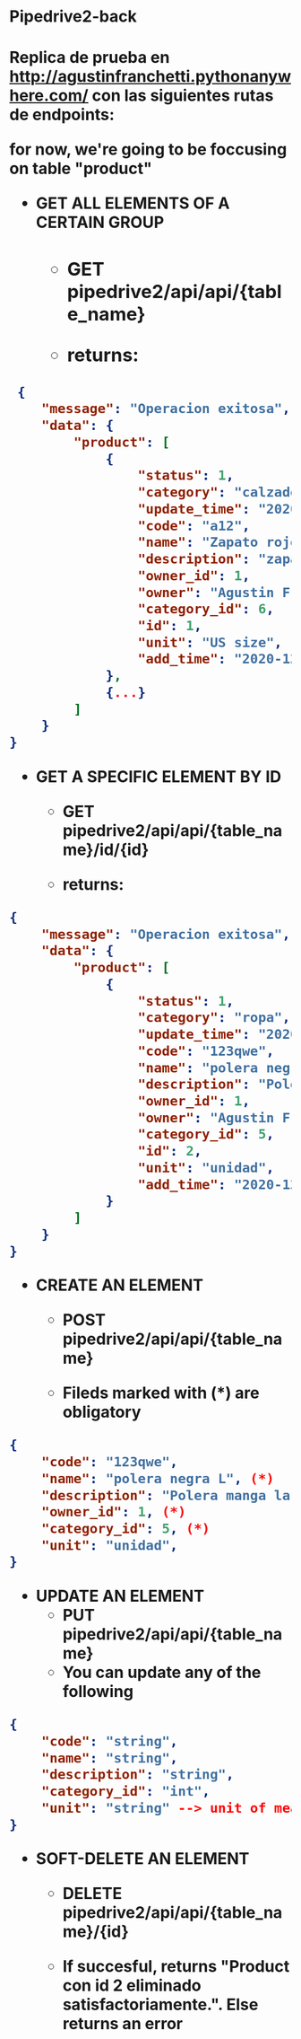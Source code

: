 <h1>Pipedrive2-back<h1>

Replica de prueba en http://agustinfranchetti.pythonanywhere.com/ con las siguientes rutas de endpoints:

for now, we're going to be foccusing on table "product"

- GET ALL ELEMENTS OF A CERTAIN GROUP<h3>
  
    - GET pipedrive2/api/api/{table_name}

     - returns:
  
```json
 {
    "message": "Operacion exitosa",
    "data": {
        "product": [
            {
                "status": 1,
                "category": "calzado",
                "update_time": "2020-12-02 21:33:05",
                "code": "a12",
                "name": "Zapato rojo",
                "description": "zapato timberland",
                "owner_id": 1,
                "owner": "Agustin Franchetti",
                "category_id": 6,
                "id": 1,
                "unit": "US size",
                "add_time": "2020-12-02 15:24:31"
            },
            {...}
        ]
    }
}
```
      
- GET A SPECIFIC ELEMENT BY ID
  
    - GET pipedrive2/api/api/{table_name}/id/{id}
  
    - returns:
  
```json
{
    "message": "Operacion exitosa",
    "data": {
        "product": [
            {
                "status": 1,
                "category": "ropa",
                "update_time": "2020-12-02 18:27:23",
                "code": "123qwe",
                "name": "polera negra L",
                "description": "Polera manga larga negra",
                "owner_id": 1,
                "owner": "Agustin Franchetti",
                "category_id": 5,
                "id": 2,
                "unit": "unidad",
                "add_time": "2020-12-02 15:53:47"
            }
        ]
    }
}
```
- CREATE AN ELEMENT
  
    - POST pipedrive2/api/api/{table_name}

     - Fileds marked with (*) are obligatory
  
```json
{
    "code": "123qwe",
    "name": "polera negra L", (*)
    "description": "Polera manga larga negra",
    "owner_id": 1, (*)
    "category_id": 5, (*)
    "unit": "unidad",
}
```

- UPDATE AN ELEMENT
    - PUT pipedrive2/api/api/{table_name}
    - You can update any of the following
  
```json
{
    "code": "string",
    "name": "string",
    "description": "string",
    "category_id": "int",
    "unit": "string" --> unit of meassure (kg, m, cm, etc)
}
```

- SOFT-DELETE AN ELEMENT
  
    - DELETE pipedrive2/api/api/{table_name}/{id}<br>
  
    - If succesful, returns "Product con id 2 eliminado satisfactoriamente.". Else returns an error
